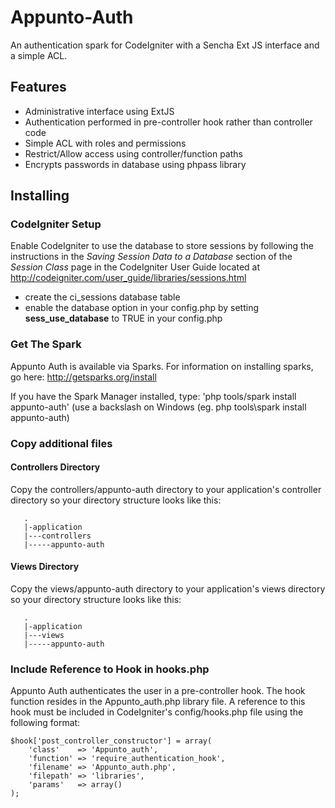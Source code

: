 # Appunto-Auth

An authentication spark for CodeIgniter with a Sencha Ext JS interface and a simple ACL.

## Features
 - Administrative interface using ExtJS
 - Authentication performed in pre-controller hook rather than controller code
 - Simple ACL with roles and permissions
 - Restrict/Allow access using controller/function paths
 - Encrypts passwords in database using phpass library

## Installing

### CodeIgniter Setup

Enable CodeIgniter to use the database to store sessions by following the instructions 
in the _Saving Session Data to a Database_ section of the _Session Class_ page in the CodeIgniter
User Guide located at http://codeigniter.com/user_guide/libraries/sessions.html

 - create the ci_sessions database table
 - enable the database option in your config.php by setting __sess_use_database__ to TRUE in your config.php

### Get The Spark

Appunto Auth is available via Sparks.  For information on installing sparks, go here: http://getsparks.org/install

If you have the Spark Manager installed, type:
'php tools/spark install appunto-auth'
(use a backslash on Windows (eg. php tools\spark install appunto-auth)

### Copy additional files

#### Controllers Directory
Copy the controllers/appunto-auth directory to your application's controller directory so your directory 
structure looks like this: 
```
   .
   |-application
   |---controllers
   |-----appunto-auth
```
#### Views Directory
Copy the views/appunto-auth directory to your application's views directory so your directory 
structure looks like this: 
```
   .
   |-application
   |---views
   |-----appunto-auth
```

### Include Reference to Hook in hooks.php
Appunto Auth authenticates the user in a pre-controller hook. The hook function resides in the Appunto_auth.php 
library file.  A reference to this hook must be included in CodeIgniter's config/hooks.php file using the following format:

```
$hook['post_controller_constructor'] = array(
	'class'    => 'Appunto_auth',
	'function' => 'require_authentication_hook',
	'filename' => 'Appunto_auth.php',
	'filepath' => 'libraries',
	'params'   => array()
);
```
